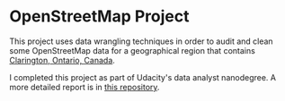 # OpenStreetMap Project

This project uses data wrangling techniques in order to audit and clean some OpenStreetMap data for a geographical region that contains [Clarington, Ontario, Canada](http://www.openstreetmap.org/export#map=11/43.9728/-78.6528).

I completed this project as part of Udacity's data analyst nanodegree.  A more detailed report is in [this repository](OpenStreetMap_project/OSM_Report.ipynb).
